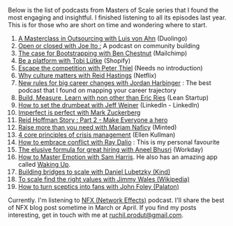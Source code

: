 Below is the list of podcasts from Masters of Scale series that I found the most engaging and insightful. I finished listening to all its episodes last year. This is for those who are short on time and wondering where to start. 

1. [A Masterclass in Outsourcing with Luis von Ahn](https://mastersofscale.com/luis-von-ahn/)  (Duolingo)
2. [Open or closed with Joe Ito :](https://podcasts.apple.com/us/podcast/open-or-closed-answer-is-both-w-joi-ito-mit-media-lab/id1227971746?i=1000436867368) A podcast on community building 
3. [The case for Bootstrapping with Ben Chestnut](https://mastersofscale.com/ben-chestnut-the-case-for-bootstrapping/) (Mailchimp)
4. [Be a platform with Tobi Lütke](https://mastersofscale.com/tobi-lutke-be-a-platform/) (Shopify)
5. [Escape the competition with Peter Thiel](https://mastersofscale.com/peter-thiel-escape-the-competition/) (Needs no introduction)
6. [Why culture matters with Reid Hastings](https://mastersofscale.com/reed-hastings-culture-shock/) (Netflix) 
7. [New rules for big career changes with Jordan Harbinger](https://podcasts.apple.com/us/podcast/bonus-10-new-rules-for-big-career-changes-graduation/id1227971746?i=1000442249696) : The best podcast that I found on mapping your career trajectory  
8. [Build, Measure, Learn with non other than Eric Ries](https://mastersofscale.com/eric-ries/) (Lean Startup) 
9. [How to set the drumbeat with Jeff Weiner](https://podcasts.apple.com/us/podcast/id1227971746?i=1000456865058) (LinkedIn - LinkedIn) 
10. [Imperfect is perfect with Mark Zuckerberg](https://mastersofscale.com/mark-zuckerberg-imperfect-is-perfect/) 
11. [Reid Hoffman Story : Part 2 - Make Everyone a hero](https://mastersofscale.com/reid-hoffman-make-everyone-a-hero-part-two/)
12. [Raise more than you need with Mariam Naficy](https://mastersofscale.com/mariam-naficy-the-money-episode/) (Minted)
13. [4 core principles of crisis management](https://mastersofscale.com/ellen-kullman/) (Ellen Kullman) 
14. [How to embrace conflict with Ray Dalio](https://podcasts.apple.com/us/podcast/ray-dalio-how-to-embrace-conflict/id1227971746?i=1000457863860) : This is my personal favourite 
15. [The elusive formula for great hiring with Aneel Bhusri](https://mastersofscale.com/aneel-bhusri-the-elusive-formula-for-great-hiring/) (Workday) 
16. [How to Master Emotion with Sam Harris](https://podcasts.apple.com/us/podcast/79-how-to-master-your-emotions-w-sam-harris/id1227971746?i=1000506611995). He also has an amazing app called [Waking Up](https://wakingup.com). 
17. [Building bridges to scale with Daniel Lubetzky (Kind)](https://podcasts.apple.com/us/podcast/building-bridges-to-scale-w-kinds-daniel-lubetzky/id1227971746?i=1000500934868) 
18. [To scale find the right values with Jimmy Wales (Wikipedia)](https://podcasts.apple.com/us/podcast/73-wikipedias-jimmy-wales-to-scale-find-the-right-values/id1227971746?i=1000494572313) 
19. [How to turn sceptics into fans with John Foley (Palaton)](https://mastersofscale.com/john-foley/) 

Currently. I'm listening to [NFX (Network Effects)](https://podcast.nfx.com) podcast. I'll share the best of NFX blog post sometime in March or April. If you find my posts interesting, get in touch with me at ruchil.produt@gmail.com.